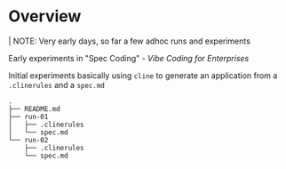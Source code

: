 # Overview

| NOTE: Very early days, so far a few adhoc runs and experiments

Early experiments in "Spec Coding" - *Vibe Coding for Enterprises*

Initial experiments basically using `cline` to generate an application from a `.clinerules` and a `spec.md`


```
.
├── README.md
├── run-01
│   ├── .clinerules
│   └── spec.md
└── run-02
    ├── .clinerules
    └── spec.md
``` 


